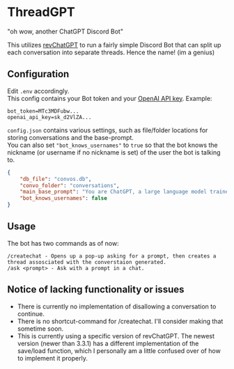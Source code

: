 # ThreadGPT
"oh wow, another ChatGPT Discord Bot"

This utilizes [revChatGPT](https://github.com/acheong08/ChatGPT/) to run a fairly simple Discord Bot that can split up each conversation into separate threads. Hence the name! (im a genius)

## Configuration
Edit `.env` accordingly.  
This config contains your Bot token and your [OpenAI API key](https://platform.openai.com/account/api-keys). Example:
```env
bot_token=MTc3MDFubw...
openai_api_key=sk_d2VlZA...
```
`config.json` contains various settings, such as file/folder locations for storing conversations and the base-prompt.  
You can also set `"bot_knows_usernames"` to `true` so that the bot knows the nickname (or username if no nickname is set) of the user the bot is talking to.
```json
{
    "db_file": "convos.db",
    "convo_folder": "conversations",
    "main_base_prompt": "You are ChatGPT, a large language model trained by OpenAI. Respond conversationally and adjust to the user's language.",
    "bot_knows_usernames": false
}
```

## Usage
The bot has two commands as of now:
```
/createchat - Opens up a pop-up asking for a prompt, then creates a thread assosciated with the converstaion generated.
/ask <prompt> - Ask with a prompt in a chat.
```

## Notice of lacking functionality or issues
- There is currently no implementation of disallowing a conversation to continue.
- There is no shortcut-command for /createchat. I'll consider making that sometime soon.
- This is currently using a specific version of revChatGPT. The newest version (newer than 3.3.1) has a different implementation of the save/load function, which I personally am a little confused over of how to implement it properly.
